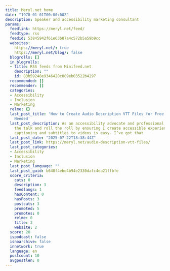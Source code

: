 ```yaml
---
title: Meryl.net home
date: "1970-01-01T00:00:00Z"
description: Speaker and accessibility marketing consultant
params:
  feedlink: https://meryl.net/feed/
  feedtype: rss
  feedid: 53845942f61e63b87a4c572b5a59b9cc
  websites:
    https://meryl.net/: true
    https://meryl.net/blog/: false
  blogrolls: []
  in_blogrolls:
  - title: RSS feeds from Minifeed.net
    description: ""
    id: 83b59248e9346428c889eb03522b4297
  recommended: []
  recommender: []
  categories:
  - Accessibility
  - Inclusion
  - Marketing
  relme: {}
  last_post_title: 'How to Create Audio Description VTT Files for Free: No Fancy Tools
    Needed'
  last_post_description: As an accessibility advocate and professional, I aim to walk
    the talk and roll the roll by ensuring I create accessible experiences. Adding
    captioning and subtitles to videos is easy. I’ve got that
  last_post_date: "2025-07-22T18:38:44Z"
  last_post_link: https://meryl.net/audio-description-vtt-files/
  last_post_categories:
  - Accessibility
  - Inclusion
  - Marketing
  last_post_language: ""
  last_post_guid: b640f4ebe4b94e2330dafc4ea21ffbfe
  score_criteria:
    cats: 0
    description: 3
    feedlangs: 1
    hasContent: 0
    hasPosts: 3
    postcats: 3
    promoted: 5
    promotes: 0
    relme: 0
    title: 3
    website: 2
  score: 20
  ispodcast: false
  isnoarchive: false
  innetwork: true
  language: en
  postcount: 10
  avgpostlen: 0
---
```

